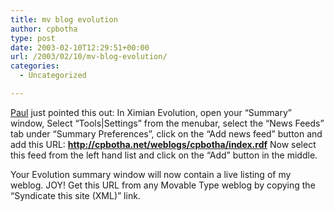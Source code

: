 ```yaml
---
title: mv blog evolution
author: cpbotha
type: post
date: 2003-02-10T12:29:51+00:00
url: /2003/02/10/mv-blog-evolution/
categories:
  - Uncategorized

---
```

[Paul][1] just pointed this out: In Ximian Evolution, open your “Summary” window, Select “Tools|Settings” from the menubar, select the “News Feeds” tab under “Summary Preferences”, click on the “Add news feed” button and add this URL: **http://cpbotha.net/weblogs/cpbotha/index.rdf** Now select this feed from the left hand list and click on the “Add” button in the middle.

Your Evolution summary window will now contain a live listing of my weblog. JOY! Get this URL from any Movable Type weblog by copying the “Syndicate this site (XML)” link.

 [1]: http://cpbotha.net/weblogs/paul/
